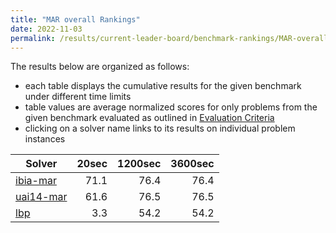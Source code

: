 ```yaml
---
title: "MAR overall Rankings"
date: 2022-11-03
permalink: /results/current-leader-board/benchmark-rankings/MAR-overall-rankings
---
```




The results below are organized as follows:
- each table displays the cumulative results for the given benchmark under different time limits
- table values are average normalized scores for only problems from the given benchmark evaluated as outlined in [Evaluation Criteria](https://uaicompetition.github.io/uci-2022/results/evaluation-criteria/)
- clicking on a solver name links to its results on individual problem instances


|                      Solver                       | 20sec | 1200sec | 3600sec |
| ------------------------------------------------- | ----: | ------: | ------: |
| [ibia-mar](../solver-scores/ibia-mar-scores.md)   |  71.1 |    76.4 |    76.4 |
| [uai14-mar](../solver-scores/uai14-mar-scores.md) |  61.6 |    76.5 |    76.5 |
| [lbp](../solver-scores/lbp-scores.md)             |   3.3 |    54.2 |    54.2 |

